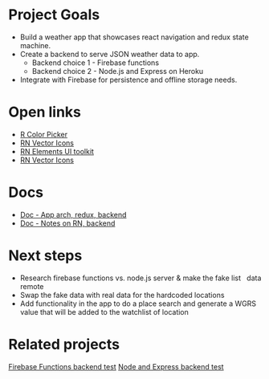 # Project Goals

- Build a weather app that showcases react navigation and redux state machine.
- Create a backend to serve JSON weather data to app.
    - Backend choice 1 - Firebase functions
    - Backend choice 2 - Node.js and Express on Heroku
- Integrate with Firebase for persistence and offline storage needs.

# Open links

- [R Color Picker](https://casesandberg.github.io/react-color/)
- [RN Vector Icons](https://oblador.github.io/react-native-vector-icons/)
- [RN Elements UI toolkit](https://github.com/react-native-training/react-native-elements#components-included)
- [RN Vector Icons](https://github.com/oblador/react-native-vector-icons#bundled-icon-sets)

# Docs
- [Doc - App arch, redux, backend](https://goo.gl/QfbSHV)
- [Doc - Notes on RN, backend](https://goo.gl/Be1WVh)

# Next steps

- Research firebase functions vs. node.js server & make the fake list
  data remote
- Swap the fake data with real data for the hardcoded locations
- Add functionality in the app to do a place search and generate a WGRS
  value that will be added to the watchlist of location

# Related projects

[Firebase Functions backend test](https://github.com/nazmulidris/firebase-functions-react-native-weather/)
[Node and Express backend test](https://github.com/r3bl-alliance/endpoint_learning)